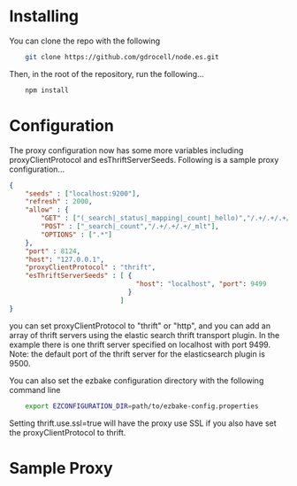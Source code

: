 # Installing

You can clone the repo with the following

```bash
	git clone https://github.com/gdrocell/node.es.git
```

Then, in the root of the repository, run the following...

```bash
	npm install
```

# Configuration

The proxy configuration now has some more variables including proxyClientProtocol and esThriftServerSeeds.  Following is a sample
proxy configuration... 

```json
{
    "seeds" : ["localhost:9200"],
    "refresh" : 2000,
    "allow" : {
        "GET" : ["(_search|_status|_mapping|_count|_hello)","/.+/.+/.+/_mlt","/.+/.+/.+]"],
        "POST" : ["_search|_count","/.+/.+/.+/_mlt"],
        "OPTIONS" : [".*"]
    },
    "port" : 8124,
    "host": "127.0.0.1",
    "proxyClientProtocol" : "thrift",
    "esThriftServerSeeds" : [ {
                                "host": "localhost", "port": 9499
                              }
                            ]
}
```

you can set proxyClientProtocol to "thrift" or "http", and you can add an array of thrift servers using the elastic search thrift
transport plugin.  In the example there is one thrift server specified on localhost with port 9499.  Note: the default port of the
thrift server for the elasticsearch plugin is 9500. 

You can also set the ezbake configuration directory with the following command line

```bash
	export EZCONFIGURATION_DIR=path/to/ezbake-config.properties
```

Setting thrift.use.ssl=true will have the proxy use SSL if you also have set the proxyClientProtocol to thrift.

# Sample Proxy



